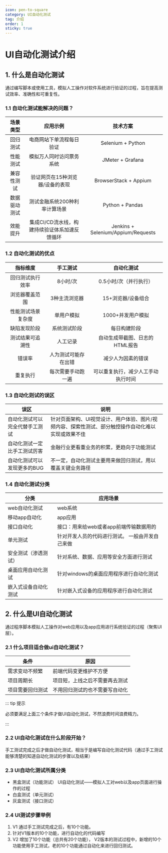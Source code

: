 ```yaml
---
icon: pen-to-square
category: UI自动化测试
tag: 介绍
order: 1
sticky: true
---
```


# UI自动化测试介绍

## 1. 什么是自动化测试

通过编写脚本或使用工具，模拟人工操作对软件系统进行验证的过程，旨在提高测试效率、准确性和可重复性。

### 1.1 自动化测试能解决的问题？

| **场景类型** |                 **应用示例**                  |            **技术方案**            |
| :----------: | :-------------------------------------------: | :--------------------------------: |
|   回归测试   |           电商网站下单流程每日验证            |         Selenium + Python          |
|   性能测试   |           模拟万人同时访问票务系统            |          JMeter + Grafana          |
|  兼容性测试  |        验证网页在15种浏览器/设备的表现        |       BrowserStack + Appium        |
| 数据驱动测试 |         测试金融系统200种利率计算场景         |          Python + Pandas           |
|   效能提升   | 集成CI/CD流水线，构建持续验证体系加速反馈循环 | Jenkins + Selenium/Appium/Requests |

### **1.2 自动化测试的优点**

|    **指标维度**    |     **手工测试**     |           **自动化测试**           |
| :----------------: | :------------------: | :--------------------------------: |
|  回归测试执行效率  |       8小时/次       |       0.5小时/次（并行执行）       |
|   浏览器覆盖范围   |    3种主流浏览器     |         15+浏览器/设备组合         |
| 性能测试场景复杂度 |      单用户模拟      |         1000+并发用户模拟          |
|    缺陷发现阶段    |     系统测试阶段     |            每日构建阶段            |
|  测试结果可追溯性  |       人工记录       |   自动生成带截图、日志的HTML报告   |
|       错误率       | 人为测试可能存在出错 |         减少人为因素的错误         |
|      重复执行      |  每次需要手动跑一遍  | 可以重复执行，减少人工手动执行时间 |

### 1.3 自动化则试的误区

| 误区                           | 说明                                                         |
| ------------------------------ | ------------------------------------------------------------ |
| 自动化测试可以完全代替手工测试 | 针对页面架构、UI视觉设计、用户体验、图片/视频内容、探索性测试、部分触控操作自动化难以实现或效果不佳 |
| 自动化测试一定比手工测试厉害   | 金融行业更看重业务的积累，更趋向于功能测试                   |
| 自动化测试可以发现更多的BUG    | 不一定，自动化测试主要用来做回归测试，用以覆盖关键业务路径   |

### 1.4 自动化测试分类

| 分类                 | 应用场景                                         |
| -------------------- | ------------------------------------------------ |
| web自动化测试        | web系统                                          |
| 移动app自动化        | app应用                                          |
| 接口自动化           | 接口：用来给web或者app前端传输数据用的           |
| 单元测试             | 针对开发人员的代码进行测试。  一般由开发自己来做 |
| 安全测试（渗透测试） | 针对系统、数据、应用等安全方面进行测试           |
| 桌面应用自动化测试   | 针对windows的桌面应用程序进行自动化测试          |
| 嵌入式设备自动化测试 | 针对嵌入式设备的应用程序进行自动化测试           |

## 2. 什么是UI自动化测试

通过程序脚本模拟人工操作对web应用以及app应用进行系统验证的过程（聚焦UI层）。

###  2.1 什么项目适合做ui自动化测试？

| 条件             | 原因                           |
| ---------------- | ------------------------------ |
| 需求变动不频繁   | 前端代码变更维护不方便         |
| 项目周期长       | 项目短，上线之后不需要再去测试 |
| 项目需要回归测试 | 不用回归测试的也不需要写自动化 |

::: tip 提示

必须要满足上面三个条件才做UI自动化测试，不然浪费时间浪费精力。

:::

### 2.2 UI自动化测试在什么阶段开始？

手工测试完成之后才做自动化测试，相当于是编写自动化测试代码（通过手工测试能够清楚的知道自动化测试的步骤以及结果）

### 2.3 UI自动化测试所属分类

* 黑盒测试（功能测试）
UI自动化测试——模拟人工对web以及app页面进行操作的过程
* 白盒测试（单元测试）
* 灰盒测试（接口测试）

### 2.4 UI测试步骤举例

1. V1	通过手工测试完成之后，有10个功能。   
2. 针对V1版本的10个功能，进行自动化的代码编写
3. V2	增加了10个功能（总共有20个功能）， V2版本的测试过程中，新增的10个功能使用手工测试，老的10个功能通过自动化来进行回归测试。
